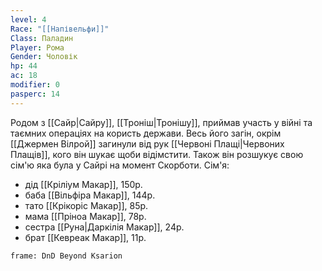 ```yaml
---
level: 4
Race: "[[Напівельфи]]"
Class: Паладин
Player: Рома
Gender: Чоловік
hp: 44
ac: 18
modifier: 0
pasperc: 14
---
```

Родом з [[Сайр|Сайру]], [[Троніш|Тронішу]], приймав участь у війні та таємних операціях на користь держави. Весь його загін, окрім [[Джермен Вілрой]] загинули від рук [[Червоні Плащі|Червоних Плащів]], кого він шукає щоби відімстити. Також він розшукує свою сім'ю яка була у Сайрі на момент Скорботи.
Сім'я:
- дід [[Кріліум Макар]], 150р.
- баба [[Вільфіра Макар]], 144р.
- тато [[Крікоріс Макар]], 85р.
- мама [[Пріноа Макар]], 78р.
- сестра [[Руна|Даркілія Макар]], 24р.
- брат [[Кевреак Макар]], 11р.
```custom-frames
frame: DnD Beyond Ksarion
```